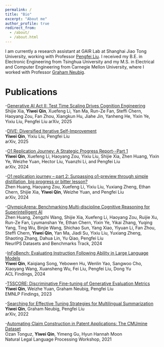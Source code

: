 ```yaml
---
permalink: /
title: "Bio"
excerpt: "About me"
author_profile: true
redirect_from:
  - /about/
  - /about.html
---
```


I am currently a research assistant at GAIR Lab at Shanghai Jiao Tong University, working with Professor [Pengfei Liu](https://scholar.google.com/citations?user=oIz_CYEAAAAJ&hl=en&oi=ao). I received my B.E. in Electronic Engineering from Tsinghua University and my M.S. in Electrical and Computer Engineering from Carnegie Mellon University, where I worked with Professor [Graham Neubig](https://scholar.google.com/citations?user=wlosgkoAAAAJ&hl=en&oi=ao). 



# Publications
-[Generative AI Act II: Test Time Scaling Drives Cognition Engineering](https://arxiv.org/abs/2504.13828)\
Shijie Xia, **Yiwei Qin**, Xuefeng Li, Yan Ma, Run-Ze Fan, Steffi Chern, Haoyang Zou, Fan Zhou, Xiangkun Hu, Jiahe Jin, Yanheng He, Yixin Ye, Yixiu Liu, Pengfei Liu
arXiv, 2025

-[DIVE: Diversified Iterative Self-Improvement](https://arxiv.org/abs/2501.00747)\
**Yiwei Qin**, Yixiu Liu, Pengfei Liu \
arXiv, 2025

-[O1 Replication Journey: A Strategic Progress Report--Part 1](https://arxiv.org/abs/2410.18982)\
**Yiwei Qin**, Xuefeng Li, Haoyang Zou, Yixiu Liu, Shijie Xia, Zhen Huang, Yixin Ye, Weizhe Yuan, Hector Liu, Yuanzhi Li, and Pengfei Liu \
arXiv, 2024

-[O1 replication journey – part 2: Surpassing o1-preview through simple distillation, big progress or bitter lesson?](https://arxiv.org/abs/2411.16489)\
Zhen Huang, Haoyang Zou, Xuefeng Li, Yixiu Liu, Yuxiang Zheng, Ethan Chern, Shijie Xia, **Yiwei Qin**, Weizhe Yuan, and Pengfei Liu \
arXiv, 2024

-[OlympicArena: Benchmarking Multi-discipline Cognitive Reasoning for Superintelligent AI](https://arxiv.org/abs/2406.12753)\
Zhen Huang, Zengzhi Wang, Shijie Xia, Xuefeng Li, Haoyang Zou, Ruijie Xu, Run-Ze Fan, Lyumanshan Ye, Ethan Chern, Yixin Ye, Yikai Zhang, Yuqing Yang, Ting Wu, Binjie Wang, Shichao Sun, Yang Xiao, Yiyuan Li, Fan Zhou, Steffi Chern, **Yiwei Qin**, Yan Ma, Jiadi Su, Yixiu Liu, Yuxiang Zheng, Shaoting Zhang, Dahua Lin, Yu Qiao, Pengfei Liu \
NeurIPS Datasets and Benchmarks Track, 2024

-[InFoBench: Evaluating Instruction Following Ability in Large Language Models](https://arxiv.org/abs/2401.03601)\
**Yiwei Qin**, Kaiqiang Song, Yebowen Hu, Wenlin Yao, Sangwoo Cho, Xiaoyang Wang, Xuansheng Wu, Fei Liu, Pengfei Liu, Dong Yu \
ACL Findings, 2024

-[T5SCORE: Discriminative Fine-tuning of Generative Evaluation Metrics](https://arxiv.org/abs/2212.05726)\
**Yiwei Qin**, Weizhe Yuan, Graham Neubig, Pengfei Liu\
EMNLP Findings, 2023

-[Searching for Effective Tuning Strategies for Multilingual Summarization](https://arxiv.org/abs/2212.05740)\
**Yiwei Qin**, Graham Neubig, Pengfei Liu\
arXiv, 2022

-[Automating Claim Construction in Patent Applications: The CMUmine Dataset](https://aclanthology.org/2021.nllp-1.21.pdf)\
Ozan Tonguz, **Yiwei Qin**, Yimeng Gu, Hyun Hannah Moon\
Natural Legal Language Processing Workshop, 2021